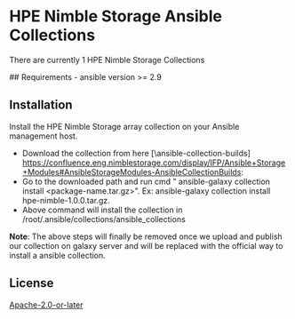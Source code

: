 # HPE Nimble Storage Ansible Collections

There are currently 1 HPE Nimble Storage Collections
<Link to be published at the time of release>
## Requirements
- ansible version >= 2.9

## Installation

Install the HPE Nimble Storage array collection on your Ansible management host.

- Download the collection from here [\ansible-collection-builds\] https://confluence.eng.nimblestorage.com/display/IFP/Ansible+Storage+Modules#AnsibleStorageModules-AnsibleCollectionBuilds:
- Go to the downloaded path and run cmd " ansible-galaxy collection install <package-name.tar.gz>". Ex: ansible-galaxy collection install hpe-nimble-1.0.0.tar.gz.
- Above command will install the collection in /root/.ansible/collections/ansible_collections

**Note**: The above steps will finally be removed once we upload and publish our collection on galaxy server and will be replaced with the official way to install a ansible collection.

## License

[Apache-2.0-or-later](http://www.apache.org/licenses/LICENSE-2.0)
